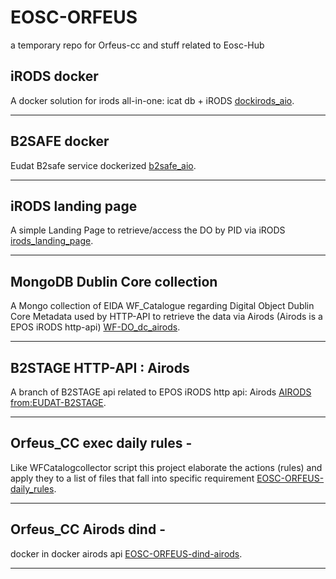 # EOSC-ORFEUS
a temporary repo for Orfeus-cc and stuff related to Eosc-Hub



## iRODS docker
A docker solution for irods all-in-one: icat db + iRODS [dockirods_aio](https://github.com/massimo1962/dockirods_aio).

---------------------------------------------------------------------------------------------------------------

## B2SAFE docker 
Eudat B2safe service dockerized [b2safe_aio](https://github.com/massimo1962/b2safe_aio).

---------------------------------------------------------------------------------------------------------------

## iRODS landing page 
A simple Landing Page to retrieve/access the DO by PID via iRODS [irods_landing_page](https://github.com/massimo1962/irods_landing_page).

---------------------------------------------------------------------------------------------------------------

## MongoDB Dublin Core collection
A Mongo collection of EIDA WF_Catalogue regarding Digital Object Dublin Core Metadata used by HTTP-API to retrieve the data via Airods (Airods is a EPOS iRODS http-api) [WF-DO_dc_airods](https://github.com/massimo1962/WF-DO_dc_airods).

---------------------------------------------------------------------------------------------------------------

## B2STAGE HTTP-API : Airods
A branch of B2STAGE api related to EPOS iRODS http api: Airods [AIRODS from:EUDAT-B2STAGE](https://github.com/massimo1962/http-api-airods/tree/master).

---------------------------------------------------------------------------------------------------------------


## Orfeus_CC exec daily rules - 
Like WFCatalogcollector script this project elaborate the actions (rules) and apply they to a list of files that fall into specific requirement [EOSC-ORFEUS-daily_rules](https://github.com/massimo1962/eosc-orfeus_cc-daily_rules).

---------------------------------------------------------------------------------------------------------------


## Orfeus_CC Airods dind - 
docker in docker airods api [EOSC-ORFEUS-dind-airods](https://github.com/massimo1962/dind_airods).

---------------------------------------------------------------------------------------------------------------




